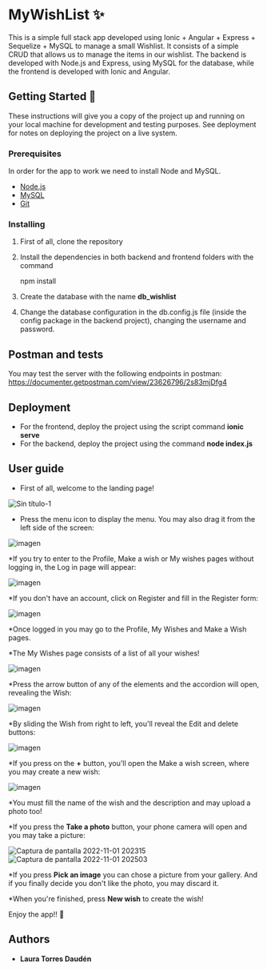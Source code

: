 # MyWishList ✨

This is a simple full stack app developed using Ionic + Angular + Express + Sequelize + MySQL to manage a small Wishlist. It consists of a simple CRUD that allows us to manage the items in our wishlist.
The backend is developed with Node.js and Express, using MySQL for the database, while the frontend is developed with Ionic and Angular.


## Getting Started 🚀

These instructions will give you a copy of the project up and running on
your local machine for development and testing purposes. See deployment
for notes on deploying the project on a live system.

### Prerequisites

In order for the app to work we need to install Node and MySQL.
- [Node.js](https://nodejs.org/es/download/)
- [MySQL](https://www.mysql.com/downloads/)
- [Git](https://git-scm.com/downloads)

### Installing

 1) First of all, clone the repository

 2) Install the dependencies in both backend and frontend folders with the command

    npm install
    
 3) Create the database with the name **db_wishlist**
 
 4) Change the database configuration in the db.config.js file (inside the config package in the backend project), changing the username and password.

## Postman and tests
You may test the server with the following endpoints in postman: https://documenter.getpostman.com/view/23626796/2s83mjDfg4

## Deployment

* For the frontend, deploy the project using the script command **ionic serve**
* For the backend, deploy the project using the command **node index.js**

## User guide
* First of all, welcome to the landing page!

![Sin título-1](https://user-images.githubusercontent.com/84546617/199816702-cc21c9ce-af6b-46fc-9ba8-f882a757133d.jpg)

* Press the menu icon to display the menu. You may also drag it from the left side of the screen:

![imagen](https://user-images.githubusercontent.com/84546617/199817714-c3c365f3-853a-4866-8992-a889ac9f0d3b.png)

*If you try to enter to the Profile, Make a wish or My wishes pages without logging in, the Log in page will appear:

![imagen](https://user-images.githubusercontent.com/84546617/199817447-7f320aa3-2b72-4205-b622-cce85b39b494.png)

*If you don't have an account, click on Register and fill in the Register form:

![imagen](https://user-images.githubusercontent.com/84546617/199818712-88596085-d3cc-4b35-9779-c07ce8c31378.png)

*Once logged in you may go to the Profile, My Wishes and Make a Wish pages.

*The My Wishes page consists of a list of all your wishes!

![imagen](https://user-images.githubusercontent.com/84546617/199819114-30c9b986-a489-484c-acf2-ac1c6b5b4d07.png)

*Press the arrow button of any of the elements and the accordion will open, revealing the Wish:

![imagen](https://user-images.githubusercontent.com/84546617/199819359-fa929447-4202-4cb7-8cf5-ae969d11a1fe.png)

*By sliding the Wish from right to left, you'll reveal the Edit and delete buttons:

![imagen](https://user-images.githubusercontent.com/84546617/199819590-2b30a8fb-0470-4d56-a673-30d5c6430fed.png)

*If you press on the **+** button, you'll open the Make a wish screen, where you may create a new wish:

![imagen](https://user-images.githubusercontent.com/84546617/199819797-4cad027f-36a8-4468-bde6-e4ce38d77422.png)

*You must fill the name of the wish and the description and may upload a photo too!

*If you press the **Take a photo** button, your phone camera will open and you may take a picture:

![Captura de pantalla 2022-11-01 202315](https://user-images.githubusercontent.com/84546617/199820299-2d09949b-657c-476d-bd4d-da22af9917c0.jpg)
![Captura de pantalla 2022-11-01 202503](https://user-images.githubusercontent.com/84546617/199820366-9ab33e74-79fe-4cce-ae90-c14f1e3b20c3.jpg)

*If you press **Pick an image** you can chose a picture from your gallery. And if you finally decide you don't like the photo, you may discard it.

*When you're finished, press **New wish** to create the wish!


Enjoy the app!! 💟


## Authors

  - **Laura Torres Daudén**
